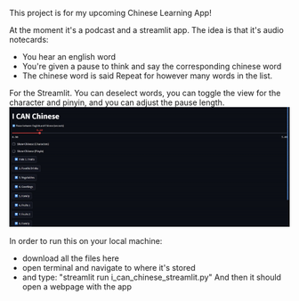 This project is for my upcoming Chinese Learning App!

At the moment it's a podcast and a streamlit app.
The idea is that it's audio notecards:
- You hear an english word
- You're given a pause to think and say the corresponding chinese word
- The chinese word is said
Repeat for however many words in the list.

For the Streamlit. You can deselect words, you can toggle the view for the character and pinyin, and you can adjust the pause length.
![Demo](I_CAN_Chinese_Streamlit.gif)

In order to run this on your local machine:
- download all the files here
- open terminal and navigate to where it's stored
- and type: "streamlit run i_can_chinese_streamlit.py"
And then it should open a webpage with the app
